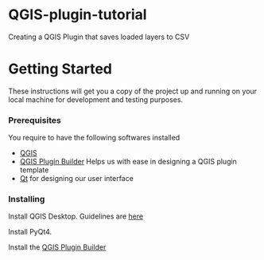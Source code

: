 # QGIS-plugin-tutorial

Creating a QGIS Plugin that saves loaded layers to CSV

# Getting Started

These instructions will get you a copy of the project up and running on your local machine for development and testing purposes. 

### Prerequisites

You require to have the following softwares installed

* [QGIS](https://qgis.org/en/site/forusers/download.html) 
* [QGIS Plugin Builder](https://plugins.qgis.org/plugins/pluginbuilder/) Helps us with ease in designing a QGIS plugin template
* [Qt](https://www.qt.io/download) for designing our user interface 

### Installing

Install QGIS Desktop. Guidelines are [here](https://qgis.org/en/site/forusers/alldownloads.html) 

Install PyQt4.

Install the [QGIS Plugin Builder](https://plugins.qgis.org/plugins/pluginbuilder/)

